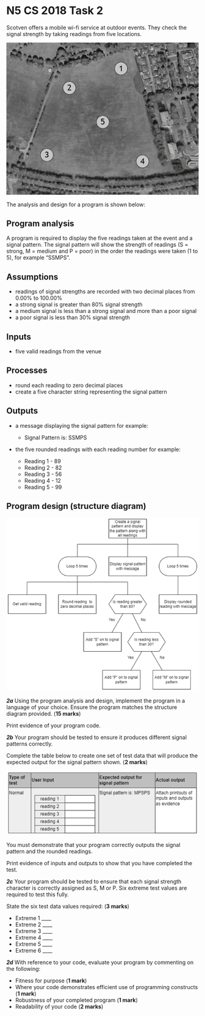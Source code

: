 # N5 CS 2018 Task 2

Scotven offers a mobile wi-fi service at outdoor events. They check the signal strength by taking readings from five locations.

![Map](assets/Map.png "Map")

The analysis and design for a program is shown below:

## Program analysis

A program is required to display the five readings taken at the event and a signal pattern. The signal pattern will show the strength of readings (S = strong, M = medium and P = poor) in the order the readings were taken (1 to 5), for example “SSMPS”.

## Assumptions
* readings of signal strengths are recorded with two decimal places from 0.00% to 100.00%
* a strong signal is greater than 80% signal strength
* a medium signal is less than a strong signal and more than a poor signal
* a poor signal is less than 30% signal strength

## Inputs
* five valid readings from the venue

## Processes

* round each reading to zero decimal places
* create a five character string representing the signal pattern

## Outputs
* a message displaying the signal pattern for example:
  * Signal Pattern is: SSMPS

* the five rounded readings with each reading number for example:
  * Reading 1 - 89
  * Reading 2 - 82
  * Reading 3 - 56
  * Reading 4 - 12
  * Reading 5 - 99

## Program design (structure diagram)

![Structure diagram](assets/sd.png "Structure diagram")

___2a___ Using the program analysis and design, implement the program in a language of your choice. Ensure the program matches the structure diagram provided.  (__15 marks__)

Print evidence of your program code.

___2b___ Your program should be tested to ensure it produces different signal patterns correctly.

Complete the table below to create one set of test data that will produce the expected output for the signal pattern shown.  (__2 marks__)

![Test data](assets/tt.png "Test table")

You must demonstrate that your program correctly outputs the signal pattern and the rounded readings.

Print evidence of inputs and outputs to show that you have completed the test.

___2c___ Your program should be tested to ensure that each signal strength character is correctly assigned as S, M or P. Six extreme test values are required to test this fully.

State the six test data values required:  (__3 marks__)

* Extreme 1 ____
* Extreme 2 ____
* Extreme 3 ____
* Extreme 4 ____
* Extreme 5 ____
* Extreme 6 ____

___2d___ With reference to your code, evaluate your program by commenting on the following:

* Fitness for purpose (__1 mark__)
* Where your code demonstrates efficient use of programming constructs (__1 mark__)
* Robustness of your completed program (__1 mark__)
* Readability of your code (__2 marks__)
